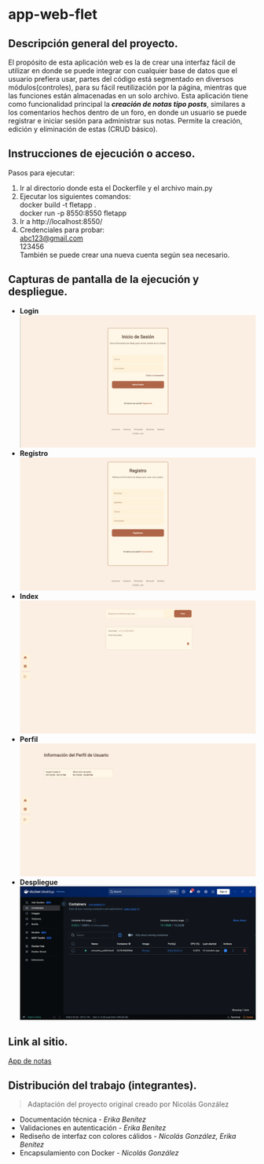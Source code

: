 # app-web-flet
## Descripción general del proyecto.
El propósito de esta aplicación web es la de crear una interfaz fácil de utilizar en donde se puede integrar con cualquier base de datos que el usuario prefiera usar, partes del código está segmentado en diversos módulos(controles), para su fácil reutilización por la página, mientras que las funciones están almacenadas en un solo archivo.
Esta aplicación tiene como funcionalidad principal la ***creación de notas tipo posts***, similares a los comentarios hechos dentro de un foro, en donde un usuario se puede registrar e iniciar sesión para administrar sus notas. Permite la creación, edición y eliminación de estas (CRUD básico). 
## Instrucciones de ejecución o acceso.
Pasos para ejecutar:
1. Ir al directorio donde esta el Dockerfile y el archivo main.py
2. Ejecutar los siguientes comandos:<br/>
    docker build -t fletapp . <br/>
    docker run -p 8550:8550 fletapp
3. Ir a http://localhost:8550/
4. Credenciales para probar:<br/>
abc123@gmail.com <br/>
123456 <br/>
También se puede crear una nueva cuenta según sea necesario.

## Capturas de pantalla de la ejecución y despliegue.
- **Login**
![Login](Capturas/login.png)
- **Registro**
![Registro](Capturas/registro.png)
- **Index**
![Index](Capturas/index.png)
- **Perfil**
![Perfil](Capturas/perfil.png)
- **Despliegue**
![Despliegue](Capturas/despliegue.png)

## Link al sitio.
[App de notas](//localhost:8550/)

## Distribución del trabajo (integrantes).
> Adaptación del proyecto original creado por Nicolás González
+ Documentación técnica - _Erika Benítez_
+ Validaciones en autenticación - _Erika Benítez_
+ Rediseño de interfaz con colores cálidos - _Nicolás González, Erika Benítez_
+ Encapsulamiento con Docker - _Nicolás González_
